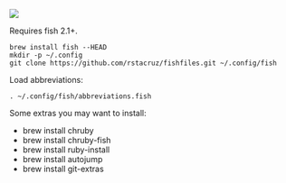 ![](https://raw.githubusercontent.com/rstacruz/fishfiles/gh-pages/screenshot.png)

Requires fish 2.1+.

    brew install fish --HEAD
    mkdir -p ~/.config
    git clone https://github.com/rstacruz/fishfiles.git ~/.config/fish

Load abbreviations:

    . ~/.config/fish/abbreviations.fish

Some extras you may want to install:

* brew install chruby
* brew install chruby-fish
* brew install ruby-install
* brew install autojump
* brew install git-extras
